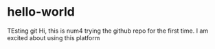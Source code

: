 # hello-world
TEsting git
Hi, this is num4 trying the github repo for the first time. I am excited about using this platform
